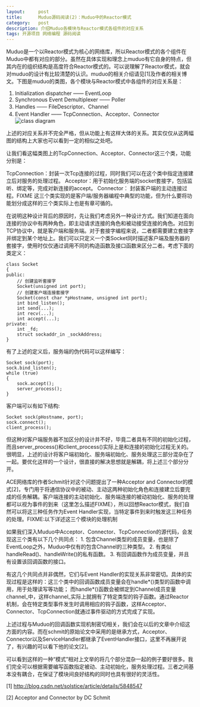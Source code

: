 ```yaml
---
layout:     post
title:      Muduo源码阅读(2)：Muduo中的Reactor模式
category:   post
description: 介绍Muduo各模块与Reactor模式各组件的对应关系
tags: 开源项目 网络编程 源码阅读
---
```

Muduo是一个以Reactor模式为核心的网络库，所以Reactor模式的各个组件在Muduo中都有对应的部分。虽然在具体实现和理念上muduo有它自身的特点，但其内在的组织结构是高度符合Reactor模式的。可以说理解了Reactor模式，就会对muduo的设计有比较清楚的认识。muduo的相关介绍请见[1]及作者的相关博文。下图是muduo的类图，各个模块与Reactor模式中各组件的对应关系是：

 1. Initialization dispatcher —— EventLoop 
 2. Synchronous Event Demultiplexer —— Poller 
 3. Handles —— FileDescriptor、Channel 
 4. Event Handler —— TcpConnection、Acceptor、Connector
![class diagram](/images/2014-4-21-muduo-1/muduo_uml.gif)

上述的对应关系并不完全严格，但从功能上有这样大体的关系。其实仅仅从这两幅图的结构上大家也可以看到一定的相似之处吧。

让我们看这幅类图上的TcpConnection、Acceptor、Connector这三个类，功能分别是：

TcpConnection：封装一次Tcp连接的过程，同时我们可以在这个类中指定连接建立后对服务的处理过程。
Acceptor：用于初始化服务端的socket套接字，包括监听、绑定等，完成对新连接的accept。
Connector： 封装客户端的主动连接过程。FIXME
这三个类实现的是客户端/服务器编程中典型的功能，但为什么要将功能划分成这样的三个类实际上也是有章可循的。

在说明这种设计背后的原因时，先让我们考虑另外一种设计方式。我们知道在面向连接的协议中有两种角色，即主动请求连接的角色和被动接受连接的角色。对应到TCP协议中，就是客户端和服务端。对于套接字编程来说，二者都需要建立套接字并绑定到某个地址上。我们可以只定义一个类Socket同时描述客户端及服务器的套接字，使用时仅仅通过调用不同的构造函数及接口函数来区分二者。考虑下面的类定义：

	class Socket 
	{
	public:
	    // 创建监听套接字
	    Socket(unsigned int port);
	    // 创建客户端连接套接字
	    Socket(const char *pHostname, unsigned int port);
	    int bind_listen();
	    int send(...);
	    int recv(...);
	    int accept(...);
	private:
	    int _fd;
	    struct sockaddr_in _sockAddress;
	}
有了上述的定义后，服务端的伪代码可以这样编写：

	Socket sock(port);
	sock.bind_listen();
	while (true) 
	{
	    sock.accept();
	    server_process();
	}
客户端可以有如下结构:

	Socket sock(pHostname, port);
	sock.connect();
	client_process();
但这种对客户端服务器不加区分的设计并不好，毕竟二者具有不同的初始化过程，而且server_process()和client_process()实际上是和连接的初始化过程无关的。很明显，上述的设计将客户端初始化、服务端初始化、服务处理这三部分混杂在了一起。要优化这样的一个设计，很直接的解决思想就是解耦，将上述三个部分分开。

ACE网络库的作者Schmit针对这个问题提出了一种Acceptor and Connector的模式[2]，专门用于将通信协议中的被动、主动这两种初始化角色和连接建立后要完成的任务解耦。客户端连接的主动初始化、服务端连接的被动初始化、服务的处理都可以视为事件的到来（这里怎么描述FIXME），所以回想Reactor模式，我们自然可以将这三种任务作为Event Handler实现，当特定事件到来时触发这三种任务的处理。FIXME:以下详述这三个模块的处理机制

如果我们深入Muduo中Acceptor、Connector、TcpConnection的源代码，会发现这三个类有以下几个共同点： 1. 包含Channel类型的成员变量，也是除了EventLoop之外，Muduo中仅有的包含Channel的三种类型。 2. 有类似handleRead()、handleWrite()的私有函数。 3. 有回调函数作为成员变量，并且有设置该回调函数的接口。

有这几个共同点并非偶然，它们与Event Handler的实现关系非常密切。具体的实现过程是这样的：这三个类中的回调函数成员变量会在handle*()类型的函数中调用，用于处理读写等功能； 而handle*()函数会被绑定到Channel成员变量channel_中，这样channel_实际上就拥有了特定类型的钩子函数。通过Reactor机制，会在特定类型事件发生时调用相应的钩子函数，这样Acceptor、Connector、TcpConnection就通过事件驱动的方式完成了实现。

上述过程与Muduo的回调函数实现机制密切相关，我们会在以后的文章中介绍这方面的内容。而在schmit的原始论文中采用的是继承方式，Acceptor、Connector以及ServiceHandler都继承了EventHandler接口，这里不再展开说了，有兴趣的可以看下他的论文[2]。

可以看到这样的一种“模式”相对上文举的将几个部分混杂一起的例子要好很多。我们完全可以根据需要编写函数指定被动、主动初始化，服务处理过程。三者之间基本没有耦合，在保证了模块间良好结构的同时也具有很好的灵活性。

[1] http://blog.csdn.net/solstice/article/details/5848547

[2] Acceptor and Connector by DC Schmit